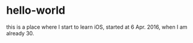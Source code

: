 # hello-world
this is a place where I start to learn iOS, started at 6 Apr. 2016, when I am already 30.
